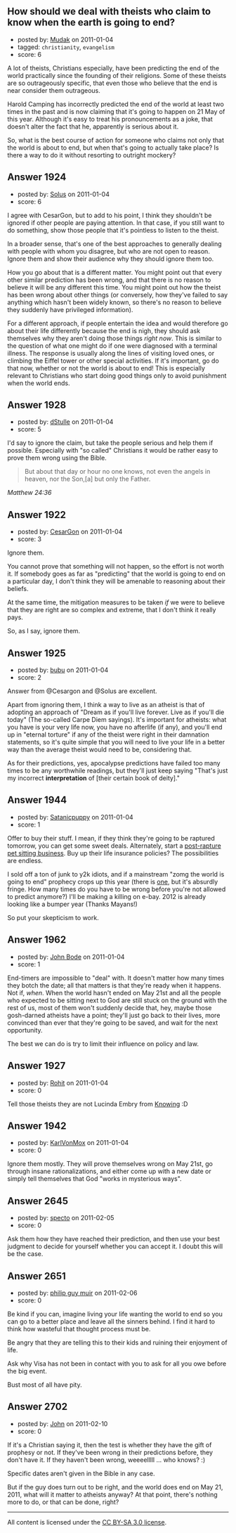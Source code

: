 ## How should we deal with theists who claim to know when the earth is going to end?

- posted by: [Mudak](https://stackexchange.com/users/-1/205-mudak) on 2011-01-04
- tagged: `christianity`, `evangelism`
- score: 6

A lot of theists, Christians especially, have been predicting the end of the world practically since the founding of their religions.  Some of these theists are so outrageously specific, that even those who believe that the end is near consider them outrageous.

Harold Camping has incorrectly predicted the end of the world at least two times in the past and is now claiming that it's going to happen on 21 May of this year.  Although it's easy to treat his pronouncements as a joke, that doesn't alter the fact that he, apparently is serious about it.  

So, what is the best course of action for someone who claims not only that the world is about to end, but when that's going to actually take place?  Is there a way to do it without resorting to outright mockery?


## Answer 1924

- posted by: [Solus](https://stackexchange.com/users/-1/658-solus) on 2011-01-04
- score: 6

I agree with CesarGon, but to add to his point, I think they shouldn't be ignored if other people are paying attention. In that case, if you still want to do something, show those people that it's pointless to listen to the theist.

In a broader sense, that's one of the best approaches to generally dealing with people with whom you disagree, but who are not open to reason. Ignore them and show their audience why they should ignore them too.

How you go about that is a different matter. You might point out that every other similar prediction has been wrong, and that there is no reason to believe it will be any different this time. You might point out how the theist has been wrong about other things (or conversely, how they've failed to say anything which hasn't been widely known, so there's no reason to believe they suddenly have privileged information).

For a different approach, if people entertain the idea and would therefore go about their life differently because the end is nigh, they should ask themselves why they aren't doing those things *right now*. This is similar to the question of what one might do if one were diagnosed with a terminal illness. The response is usually along the lines of visiting loved ones, or climbing the Eiffel tower or other special activities. If it's important, go do that now, whether or not the world is about to end! This is especially relevant to Christians who start doing good things only to avoid punishment when the world ends.


## Answer 1928

- posted by: [dStulle](https://stackexchange.com/users/-1/277-dstulle) on 2011-01-04
- score: 5

I'd say to ignore the claim, but take the people serious and help them if possible. Especially with "so called" Christians it would be rather easy to prove them wrong using the Bible.

> But about that day or hour no one knows, not even the angels in heaven, nor the Son,[a] but only the Father.

*Matthew 24:36*


## Answer 1922

- posted by: [CesarGon](https://stackexchange.com/users/-1/80-cesargon) on 2011-01-04
- score: 3

Ignore them.

You cannot prove that something will not happen, so the effort is not worth it. If somebody goes as far as "predicting" that the world is going to end on a particular day, I don't think they will be amenable to reasoning about their beliefs.

At the same time, the mitigation measures to be taken *if* we were to believe that they are right are so complex and extreme, that I don't think it really pays.

So, as I say, ignore them.


## Answer 1925

- posted by: [bubu](https://stackexchange.com/users/-1/398-bubu) on 2011-01-04
- score: 2

Answer from @Cesargon and @Solus are excellent. 

Apart from ignoring them, I think a way to live as an atheist is that of adopting an approach of "Dream as if you'll live forever. Live as if you'll die today" (The so-called Carpe Diem sayings). It's important for atheists: what you have is your very life now, you have no afterlife (if any), and you'll end up in "eternal torture" if any of the theist were right in their damnation statements, so it's quite simple that you will need to live your life in a better way than the average theist would need to be, considering that.

As for their predictions, yes, apocalypse predictions have failed too many times to be any worthwhile readings, but they'll just keep saying "That's just my incorrect <b>interpretation</b> of [their certain book of deity]."


## Answer 1944

- posted by: [Satanicpuppy](https://stackexchange.com/users/-1/169-satanicpuppy) on 2011-01-04
- score: 1

Offer to buy their stuff. I mean, if they think they're going to be raptured tomorrow, you can get some sweet deals. Alternately, start a <a href="http://www.google.com/search?q=post+rapture+pet+sitting&ie=utf-8&oe=utf-8&aq=t&rls=org.mozilla:en-US:official&client=firefox-a">post-rapture pet sitting business</a>. Buy up their life insurance policies? The possibilities are endless.

I sold off a ton of junk to y2k idiots, and if a mainstream "zomg the world is going to end" prophecy crops up this year (there is <a href="http://articles.sfgate.com/2010-01-01/bay-area/17466332_1_east-bay-bay-area-first-time-camping">one</a>, but it's absurdly fringe. How many times do you have to be wrong before you're not allowed to predict anymore?) I'll be making a killing on e-bay. 2012 is already looking like a bumper year (Thanks Mayans!)

So put your skepticism to work.



## Answer 1962

- posted by: [John Bode](https://stackexchange.com/users/-1/117-john-bode) on 2011-01-04
- score: 1

End-timers are impossible to "deal" with.  It doesn't matter how many times they botch the date; all that matters is that they're ready when it happens.  Not if, *when*.  When the world hasn't ended on May 21st and all the people who expected to be sitting next to God are still stuck on the ground with the rest of us, most of them won't suddenly decide that, hey, maybe those gosh-darned atheists have a point; they'll just go back to their lives, more convinced than ever that they're going to be saved, and wait for the next opportunity.

The best we can do is try to limit their influence on policy and law.  


## Answer 1927

- posted by: [Rohit](https://stackexchange.com/users/-1/706-rohit) on 2011-01-04
- score: 0

<p>Tell those theists they are not Lucinda Embry from <a href="http://en.wikipedia.org/wiki/Knowing_%28film%29" rel="nofollow">Knowing</a> :D</p>



## Answer 1942

- posted by: [KarlVonMox](https://stackexchange.com/users/-1/124-karlvonmox) on 2011-01-04
- score: 0

Ignore them mostly. They will prove themselves wrong on May 21st, go through insane rationalizations, and either come up with a new date or simply tell themselves that God "works in mysterious ways". 


## Answer 2645

- posted by: [specto](https://stackexchange.com/users/-1/1009-specto) on 2011-02-05
- score: 0

Ask them how they have reached their prediction, and then use your best judgment to decide for yourself whether you can accept it. I doubt this will be the case.


## Answer 2651

- posted by: [philip guy muir](https://stackexchange.com/users/-1/182-philip-guy-muir) on 2011-02-06
- score: 0

Be kind if you can, imagine living your life wanting the world to end so you can go to a better place and leave all the sinners behind. I find it hard to think how wasteful that thought process must be.

Be angry that they are telling this to their kids and ruining their enjoyment of life.

Ask why Visa has not been in contact with you to ask for all you owe before the big event.

Bust most of all have pity.


## Answer 2702

- posted by: [John](https://stackexchange.com/users/-1/627-john) on 2011-02-10
- score: 0

If it's a Christian saying it, then the test is whether they have the gift of prophesy or not.  If they've been wrong in their predictions before, they don't have it.  If they haven't been wrong, weeeelllll ... who knows? :)

Specific dates aren't given in the Bible in any case.

But if the guy does turn out to be right, and the world does end on May 21, 2011, what will it matter to atheists anyway?  At that point, there's nothing more to do, or that can be done, right?



---

All content is licensed under the [CC BY-SA 3.0 license](https://creativecommons.org/licenses/by-sa/3.0/).
